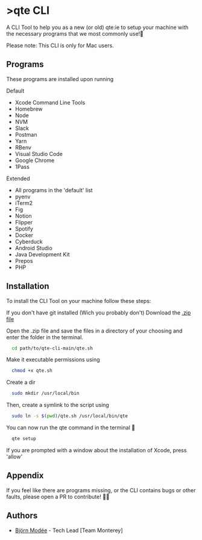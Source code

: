 
# >qte CLI

A CLI Tool to help you as a new (or old) qte:ie to setup your machine with the necessary programs that we most commonly use!🚀

Please note: This CLI is only for Mac users.


## Programs
These programs are installed upon running 

Default
- Xcode Command Line Tools
- Homebrew
- Node
- NVM
- Slack
- Postman
- Yarn
- RBenv
- Visual Studio Code
- Google Chrome
- 1Pass

Extended
- All programs in the 'default' list
- pyenv
- iTerm2
- Fig
- Notion
- Flipper
- Spotify
- Docker
- Cyberduck
- Android Studio
- Java Development Kit
- Prepos
- PHP



## Installation

To install the CLI Tool on your machine follow these steps:

If you don't have git installed (Wich you probably don't) Download the [.zip file](https://github.com/qteab/qte-cli/archive/refs/heads/main.zip)

Open the .zip file and save the files in a directory of your choosing and enter the folder in the terminal.

```bash
  cd path/to/qte-cli-main/qte.sh
```

Make it executable permissions using 

```bash
  chmod +x qte.sh
```

Create a dir

```bash
  sudo mkdir /usr/local/bin
```

Then, create a symlink to the script using

```bash
  sudo ln -s $(pwd)/qte.sh /usr/local/bin/qte
```


You can now run the qte command in the terminal 🥳

```bash
  qte setup
```

If you are prompted with a window about the installation of Xcode, press 'allow'


## Appendix

If you feel like there are programs missing, or the CLI contains bugs or other faults, please open a PR to contribute! 👨‍💻


## Authors

- [Björn Modée](https://www.github.com/bjornmodee) - Tech Lead [Team Monterey]


